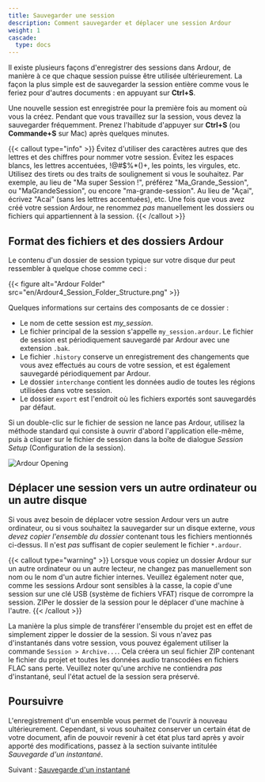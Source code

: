 ```yaml
---
title: Sauvegarder une session
description: Comment sauvegarder et déplacer une session Ardour
weight: 1
cascade:
  type: docs
---
```


Il existe plusieurs façons d'enregistrer des sessions dans Ardour, de manière
à ce que chaque session puisse être utilisée ultérieurement. La façon la plus
simple est de sauvegarder la session entière comme vous le feriez pour d'autres
documents : en appuyant sur **Ctrl+S**.

Une nouvelle session est enregistrée pour la première fois au moment où vous
la créez. Pendant que vous travaillez sur la session, vous devez la sauvegarder
fréquemment. Prenez l'habitude d'appuyer sur **Ctrl+S** (ou **Commande+S** sur Mac)
après quelques minutes.

{{< callout type="info" >}}
Évitez d'utiliser des caractères autres que des lettres et des chiffres pour
nommer votre session. Évitez les espaces blancs, les lettres accentuées, !@#$%\*()+,
les points, les virgules, etc.
Utilisez des tirets ou des traits de soulignement si vous le souhaitez.
Par exemple, au lieu de "Ma super Session !", préférez "Ma_Grande_Session",
ou "MaGrandeSession", ou encore "ma-grande-session". Au lieu de "Açaí", écrivez "Acai"
(sans les lettres accentuées), etc.
Une fois que vous avez créé votre session Ardour, ne renommez _pas_ manuellement
les dossiers ou fichiers qui appartiennent à la session.
{{< /callout >}}

## Format des fichiers et des dossiers Ardour

Le contenu d'un dossier de session typique sur votre disque dur peut ressembler
à quelque chose comme ceci :

{{< figure alt="Ardour Folder" src="en/Ardour4_Session_Folder_Structure.png" >}}

Quelques informations sur certains des composants de ce dossier :

* Le nom de cette session est _my\_session_.
* Le fichier principal de la session s'appelle `my_session.ardour`.
Le fichier de session est périodiquement sauvegardé par Ardour avec une extension `.bak`.
* Le fichier `.history` conserve un enregistrement des changements que vous avez effectués
au cours de votre session, et est également sauvegardé périodiquement par Ardour.
* Le dossier `interchange` contient les données audio de toutes les régions utilisées dans votre session.
* Le dossier `export` est l'endroit où les fichiers exportés sont sauvegardés par défaut.

Si un double-clic sur le fichier de session ne lance pas Ardour, utilisez
la méthode standard qui consiste à ouvrir d'abord l'application elle-même,
puis à cliquer sur le fichier de session dans la boîte de dialogue
_Session Setup_ (Configuration de la session).

![Ardour Opening](en/ardour7-session-setup-dialog.png?width=600)

## Déplacer une session vers un autre ordinateur ou un autre disque

Si vous avez besoin de déplacer votre session Ardour vers un autre ordinateur,
ou si vous souhaitez la sauvegarder sur un disque externe,
*vous devez copier l'ensemble du dossier* contenant tous les fichiers mentionnés ci-dessus.
Il n'est _pas_ suffisant de copier seulement le fichier `*.ardour`.

{{< callout type="warning" >}}
Lorsque vous copiez un dossier Ardour sur un autre ordinateur ou un autre lecteur,
ne changez pas manuellement son nom ou le nom d'un autre fichier internes.
Veuillez également noter que, comme les sessions Ardour sont sensibles à la casse,
la copie d'une session sur une clé USB (système de fichiers VFAT) risque de corrompre la session.
ZIPer le dossier de la session pour le déplacer d'une machine à l'autre.
{{< /callout >}}

La manière la plus simple de transférer l'ensemble du projet est en effet de simplement
zipper le dossier de la session. Si vous n'avez pas d'instantanés dans votre session,
vous pouvez également utiliser la commande `Session > Archive...`.
Cela créera un seul fichier ZIP contenant le fichier du projet et toutes les données audio
transcodées en fichiers FLAC sans perte.
Veuillez noter qu'une archive ne contiendra _pas_ d'instantané, seul l'état actuel
de la session sera préservé.

## Poursuivre

L'enregistrement d'un ensemble vous permet de l'ouvrir à nouveau ultérieurement.
Cependant, si vous souhaitez conserver un certain état de votre document,
afin de pouvoir revenir à cet état plus tard après y avoir apporté des modifications,
passez à la section suivante intitulée _Sauvegarde d'un instantané_. 

Suivant : [Sauvegarde d'un instantané](../saving-a-snapshot)
